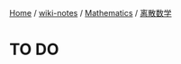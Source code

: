 [Home](https://mengxianbin.github.io) /
[wiki-notes](https://mengxianbin.github.io/wiki-notes/site) /
[Mathematics](https://mengxianbin.github.io/wiki-notes/site/Mathematics) /
[离散数学](https://mengxianbin.github.io/wiki-notes/site/Mathematics/%E7%A6%BB%E6%95%A3%E6%95%B0%E5%AD%A6)

# TO DO
